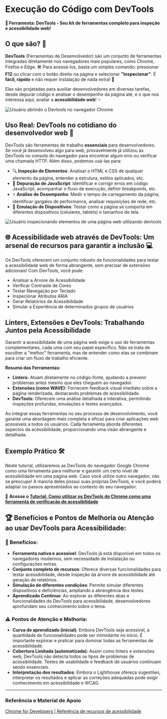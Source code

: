 # Execução do Código com DevTools

**🧰 Ferramenta: DevTools - Seu kit de ferramentas completo para inspeção e acessibilidade web!**

## O que são? 🤔

**DevTools** (Ferramentas de Desenvolvedor) são um conjunto de ferramentas integradas diretamente nos navegadores mais populares, como Chrome, Firefox e Edge. 🛠️ Para acessá-los, basta um simples comando: pressionar **F12** ou clicar com o botão direito na página e selecionar **"Inspecionar"**. É **fácil, rápido** e não requer instalação de nada extra! 🤩

Elas são projetadas para auxiliar desenvolvedores em diversas tarefas, desde depurar código e analisar o desempenho da página até, e o que nos interessa aqui, avaliar a **acessibilidade web**! ✨

![Usuário abrindo o Devtools no navegador Chrome](../assets/abrindo_devtools.gif)

## Uso Real: DevTools no cotidiano do desenvolvedor web 🚀

DevTools são ferramentas de trabalho **essenciais** para desenvolvedores. Se você já desenvolveu algo para web, provavelmente já utilizou as DevTools no console do navegador para encontrar algum erro ou verificar uma chamada HTTP. Além disso, podemos usá-las para:

*   🔍 **Inspeção de Elementos**: Analisar o HTML e CSS de qualquer elemento da página, entender a estrutura, estilos aplicados, etc.
*   🐞 **Depuração de JavaScript**: Identificar e corrigir erros em código JavaScript, acompanhar o fluxo de execução, definir breakpoints, etc.
*   ⚡ **Análise de Desempenho**: Medir o tempo de carregamento da página, identificar gargalos de performance, analisar requisições de rede, etc.
*   📱 **Emulação de Dispositivos**: Testar como a página se comporta em diferentes dispositivos (celulares, tablets) e tamanhos de tela.

![Usuário inspecionando elementos de uma página web utilizando devtools](../assets/inspecionando_elementos.gif)

## 🌐 Acessibilidade web através de DevTools: Um arsenal de recursos para garantir a inclusão 💻

Os DevTools oferecem um conjunto robusto de funcionalidades para testar a acessibilidade web de forma abrangente, sem precisar de extensões adicionais! Com DevTools, você pode:

* Analisar a Árvore de Acessibilidade
* Verificar Contraste de Cores
* Testar Navegação por Teclado
* Inspecionar Atributos ARIA
* Gerar Relatórios de Acessibilidade
* Simular a Experiência de determinados grupos de usuários

## Linters, Extensões e DevTools: Trabalhando Juntos pela Acessibilidade

Garantir a acessibilidade de uma página web exige o uso de ferramentas complementares, cada uma com seu papel específico. Não se trata de escolher a "melhor" ferramenta, mas de entender como elas se combinam para criar um fluxo de trabalho eficiente. 

**Resumo das Ferramentas:**

* **Linters:** Atuam diretamente no código-fonte, ajudando a prevenir problemas antes mesmo que eles cheguem ao navegador.
* **Extensões (como WAVE):** Fornecem feedback visual imediato sobre a página renderizada, destacando problemas de acessibilidade.
* **DevTools:** Oferecem uma análise detalhada e interativa, permitindo inspeções profundas, emulações e testes avançados.

Ao integrar essas ferramentas no seu processo de desenvolvimento, você garante uma abordagem mais completa e eficaz para criar aplicações web acessíveis a todos os usuários. Cada ferramenta aborda diferentes aspectos da acessibilidade, proporcionando uma visão abrangente e detalhada.

## Exemplo Prático 🛠️

Neste tutorial, utilizaremos as DevTools do navegador Google Chrome como uma ferramenta para melhorar e garantir um certo nível de acessibilidade em uma página web. Caso você utilize outro navegador, não se preocupe! A maioria deles possui suas próprias DevTools, e você poderá adaptar os passos apresentados ao contexto do seu navegador.

🔗 **Acesse o [Tutorial: Como utilizar os DevTools do Chrome como uma ferramenta de verificação de acessibilidade](./tutorials/devtools.md)**

## 🏆 Benefícios e Pontos de Melhoria ou Atenção ao usar DevTools para Acessibilidade:

### 🎉 Benefícios:

*   **Ferramenta nativa e acessível**: DevTools já está disponível em todos os navegadores modernos, sem necessidade de instalação ou configurações extras.
*   **Conjunto completo de recursos**: Oferece diversas funcionalidades para testar acessibilidade, desde inspeção da árvore de acessibilidade até geração de relatórios.
*   **Simulação de diferentes condições**: Permite simular diferentes dispositivos e deficiências, ampliando a abrangência dos testes.
*   **Aprendizado Contínuo**: Ao explorar as diferentes abas e funcionalidades do DevTools para acessibilidade, desenvolvedores aprofundam seu conhecimento sobre o tema.

### ⚠️ Pontos de Atenção e Melhoria:

*   **Curva de aprendizado (inicial)**: Embora DevTools seja acessível, a quantidade de funcionalidades pode ser intimidante no início. É importante explorar e praticar para dominar todas as ferramentas de acessibilidade.
*   **Cobertura Limitada (automatizada)**: Assim como linters e extensões web, DevTools não detecta todos os tipos de problemas de acessibilidade. Testes de usabilidade e feedback de usuários continuam sendo essenciais.
*   **Interpretação dos resultados**: Embora o Lighthouse ofereça sugestões, interpretar os resultados e aplicar as correções adequadas pode exigir conhecimento em acessibilidade e WCAG.
<hr>

### Referência e Material de Apoio

[Chrome for Developers | Referência de recursos de acessibilidade](https://developer.chrome.com/docs/devtools/accessibility/reference?hl=pt-br)
